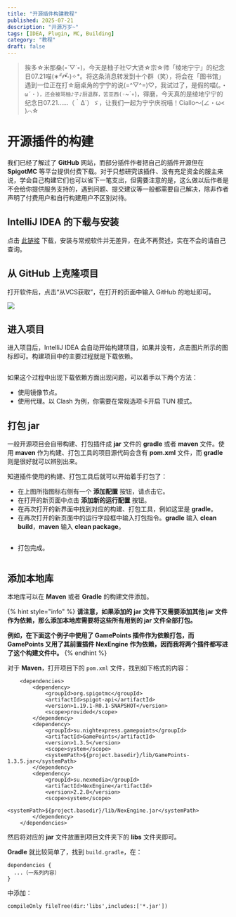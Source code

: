 ```yaml
---
title: "开源插件构建教程"
published: 2025-07-21
description: "开源万岁~"
tags: [IDEA, Plugin, MC, Building]
category: "教程"
draft: false
---
```


> 挨多☆米那桑(◦˙▽˙◦)，今天是柚子社♡大贤☆宗☆师「绫地宁宁」的纪念日07.21喵(∗❛ั∀❛ั∗)✧*。将这条消息转发到十个群（笑），将会在「图书馆」遇到一位正在打☆磨桌角的宁宁的说(=^▽^=)♡，我试过了，是假的喵(。・`ω´・)，还会被骂柚♪子♪厨退群，苦亚西(◦`~´◦)，得磨，今天真的是绫地宁宁的纪念日07.21……（｀Δ´）ゞ，让我们一起为宁宁庆祝喵！Ciallo～(∠・ω< )⌒☆

# 开源插件的构建

我们已经了解过了 **GitHub** 网站，而部分插件作者把自己的插件开源但在 **SpigotMC** 等平台提供付费下载。对于只想研究该插件、没有充足资金的服主来说，学会自己构建它们也可以省下一笔支出，但需要注意的是，这么做以后作者是不会给你提供服务支持的，遇到问题、提交建议等一般都需要自己解决，除非作者声明了付费用户和自行构建用户不区别对待。

## IntelliJ IDEA 的下载与安装

点击 [此链接](https://www.jetbrains.com/idea/download/download-thanks.html?platform=windows\&code=IIC) 下载，安装与常规软件并无差异，在此不再赘述，实在不会的请自己查询。

## 从 GitHub 上克隆项目

打开软件后，点击“从VCS获取”，在打开的页面中输入 GitHub 的地址即可。

![](https://400373137-files.gitbook.io/~/files/v0/b/gitbook-x-prod.appspot.com/o/spaces%2FFlP4xP4pRQ4Bt9AMcMkX%2Fuploads%2FxGCXbpHQGXg03LA6JZXG%2Fimage.png?alt=media\&token=1a1d8928-c7c7-4b00-a278-d202b6c3cbbe)

## 进入项目

进入项目后，IntelliJ IDEA 会自动开始构建项目，如果并没有，点击图片所示的图标即可。构建项目中的主要过程就是下载依赖。

<figure><img src="https://400373137-files.gitbook.io/~/files/v0/b/gitbook-x-prod.appspot.com/o/spaces%2FFlP4xP4pRQ4Bt9AMcMkX%2Fuploads%2FWFUJ1DWEdVunjScQZnCq%2FInked%E5%B1%8F%E5%B9%95%E6%88%AA%E5%9B%BE%202023-04-08%20183921.jpg?alt=media&#x26;token=235735c4-0634-4050-b47d-e7e91db96189" alt=""><figcaption></figcaption></figure>

如果这个过程中出现下载依赖方面出现问题，可以着手以下两个方法：

* 使用镜像节点。
* 使用代理。以 Clash 为例，你需要在常规选项卡开启 TUN 模式。

## 打包 jar

一般开源项目会自带构建、打包插件成 **jar** 文件的 **gradle** 或者 **maven** 文件。使用 **maven** 作为构建、打包工具的项目源代码会含有 **pom.xml** 文件，而 **gradle** 则是很好就可以辨别出来。

知道插件使用的构建、打包工具后就可以开始着手打包了：

* 在上图所指图标右侧有一个 **添加配置** 按钮，请点击它。
* 在打开的新页面中点击 **添加新的运行配置** 按钮。
* 在再次打开的新界面中找到对应的构建、打包工具，例如这里是 **gradle**。
* 在再次打开的新页面中的运行字段框中输入打包指令。**gradle** 输入 **clean build**，**maven** 输入 **clean package**。

<figure><img src="https://400373137-files.gitbook.io/~/files/v0/b/gitbook-x-prod.appspot.com/o/spaces%2FFlP4xP4pRQ4Bt9AMcMkX%2Fuploads%2FTWIOOdAHWmGlYp4rpwm9%2F%E5%B1%8F%E5%B9%95%E6%88%AA%E5%9B%BE%202023-04-08%20185042.png?alt=media&#x26;token=5cda798d-2496-4b69-8758-5960a6cf6130" alt=""><figcaption></figcaption></figure>

* 打包完成。

<figure><img src="https://400373137-files.gitbook.io/~/files/v0/b/gitbook-x-prod.appspot.com/o/spaces%2FFlP4xP4pRQ4Bt9AMcMkX%2Fuploads%2F0w62rEOPvZDt0ewH5os6%2F%E5%B1%8F%E5%B9%95%E6%88%AA%E5%9B%BE%202023-04-08%20185206.png?alt=media&#x26;token=80955d55-1bd9-4d9e-b0b2-c683342dc7d4" alt=""><figcaption></figcaption></figure>

## 添加本地库

本地库可以在 **Maven** 或者 **Gradle** 的构建文件添加。

{% hint style="info" %}
**请注意，如果添加的 jar 文件下又需要添加其他 jar 文件作为依赖，那么添加本地库需要将这些所有用到的 jar 文件全部打包。**

**例如，在下面这个例子中使用了 GamePoints 插件作为依赖打包，而 GamePoints 又用了其前置插件 NexEngine 作为依赖，因而我将两个插件都写进了这个构建文件中。**
{% endhint %}

对于 **Maven**，打开项目下的 `pom.xml` 文件，找到如下格式的内容：

```
    <dependencies>
        <dependency>
            <groupId>org.spigotmc</groupId>
            <artifactId>spigot-api</artifactId>
            <version>1.19.1-R0.1-SNAPSHOT</version>
            <scope>provided</scope>
        </dependency>
        <dependency>
            <groupId>su.nightexpress.gamepoints</groupId>
            <artifactId>GamePoints</artifactId>
            <version>1.3.5</version>
            <scope>system</scope>
            <systemPath>${project.basedir}/lib/GamePoints-1.3.5.jar</systemPath>
        </dependency>
        <dependency>
            <groupId>su.nexmedia</groupId>
            <artifactId>NexEngine</artifactId>
            <version>2.2.8</version>
            <scope>system</scope>
            <systemPath>${project.basedir}/lib/NexEngine.jar</systemPath>
        </dependency>
    </dependencies>
```

然后将对应的 **jar** 文件放置到项目文件夹下的 **libs** 文件夹即可。

**Gradle** 就比较简单了，找到 `build.gradle`，在：

```
dependencies {
  ...（一系列内容）
}
```

中添加：

```
compileOnly fileTree(dir:'libs',includes:['*.jar'])
```
